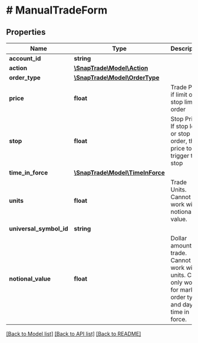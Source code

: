 # # ManualTradeForm

## Properties

Name | Type | Description | Notes
------------ | ------------- | ------------- | -------------
**account_id** | **string** |  | [optional]
**action** | [**\SnapTrade\Model\Action**](Action.md) |  | [optional]
**order_type** | [**\SnapTrade\Model\OrderType**](OrderType.md) |  | [optional]
**price** | **float** | Trade Price if limit or stop limit order | [optional]
**stop** | **float** | Stop Price. If stop loss or stop limit order, the price to trigger the stop | [optional]
**time_in_force** | [**\SnapTrade\Model\TimeInForce**](TimeInForce.md) |  | [optional]
**units** | **float** | Trade Units. Cannot work with notional value. | [optional]
**universal_symbol_id** | **string** |  | [optional]
**notional_value** | **float** | Dollar amount to trade. Cannot work with units. Can only work for market order types and day for time in force. | [optional]

[[Back to Model list]](../../README.md#models) [[Back to API list]](../../README.md#endpoints) [[Back to README]](../../README.md)
